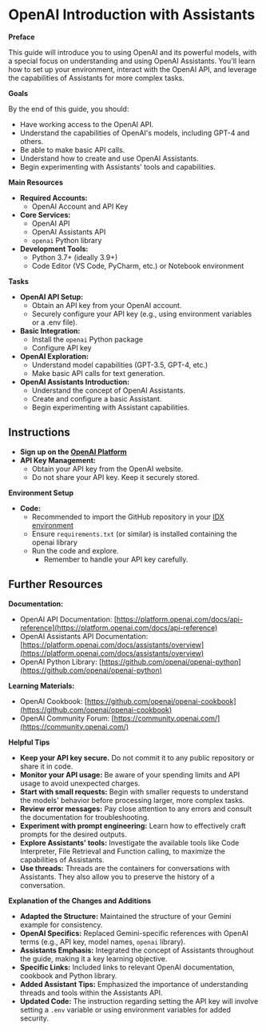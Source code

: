 # OpenAI Introduction with Assistants

**Preface**

This guide will introduce you to using OpenAI and its powerful models, with a special focus on understanding and using OpenAI Assistants. You'll learn how to set up your environment, interact with the OpenAI API, and leverage the capabilities of Assistants for more complex tasks.

**Goals**

By the end of this guide, you should:

- Have working access to the OpenAI API.
- Understand the capabilities of OpenAI's models, including GPT-4 and others.
- Be able to make basic API calls.
- Understand how to create and use OpenAI Assistants.
- Begin experimenting with Assistants' tools and capabilities.

**Main Resources**

- **Required Accounts:**
  - OpenAI Account and API Key
- **Core Services:**
  - OpenAI API
  - OpenAI Assistants API
  - `openai` Python library
- **Development Tools:**
  - Python 3.7+ (ideally 3.9+)
  - Code Editor (VS Code, PyCharm, etc.) or Notebook environment

**Tasks**

- **OpenAI API Setup:**
  - Obtain an API key from your OpenAI account.
  -  Securely configure your API key (e.g., using environment variables or a .env file).
- **Basic Integration:**
  - Install the `openai` Python package
  - Configure API key
- **OpenAI Exploration:**
  - Understand model capabilities (GPT-3.5, GPT-4, etc.)
  - Make basic API calls for text generation.
- **OpenAI Assistants Introduction:**
  - Understand the concept of OpenAI Assistants.
  - Create and configure a basic Assistant.
  - Begin experimenting with Assistant capabilities.

## Instructions

- **Sign up on the [OpenAI Platform](https://platform.openai.com/docs/overview)**
- **API Key Management:**
  - Obtain your API key from the OpenAI website.
  - Do not share your API key. Keep it securely stored.

**Environment Setup**

- **Code:**
  - Recommended to import the GitHub repository in your [IDX environment](https://idx.google.com/import?url=https://github.com/aicampg/aisg-7-day-aiimmersion)
  - Ensure `requirements.txt` (or similar) is installed containing the openai library
  - Run the code and explore.
    -  Remember to handle your API key carefully.

## Further Resources

**Documentation:**

- OpenAI API Documentation: [https://platform.openai.com/docs/api-reference](https://platform.openai.com/docs/api-reference)
- OpenAI Assistants API Documentation: [https://platform.openai.com/docs/assistants/overview](https://platform.openai.com/docs/assistants/overview)
- OpenAI Python Library: [https://github.com/openai/openai-python](https://github.com/openai/openai-python)

**Learning Materials:**

- OpenAI Cookbook: [https://github.com/openai/openai-cookbook](https://github.com/openai/openai-cookbook)
- OpenAI Community Forum: [https://community.openai.com/](https://community.openai.com/)

**Helpful Tips**

- **Keep your API key secure.** Do not commit it to any public repository or share it in code.
- **Monitor your API usage:**  Be aware of your spending limits and API usage to avoid unexpected charges.
- **Start with small requests:** Begin with smaller requests to understand the models' behavior before processing larger, more complex tasks.
- **Review error messages:** Pay close attention to any errors and consult the documentation for troubleshooting.
- **Experiment with prompt engineering:**  Learn how to effectively craft prompts for the desired outputs.
- **Explore Assistants' tools:**  Investigate the available tools like Code Interpreter, File Retrieval and Function calling, to maximize the capabilities of Assistants.
- **Use threads:** Threads are the containers for conversations with Assistants. They also allow you to preserve the history of a conversation.

**Explanation of the Changes and Additions**

*   **Adapted the Structure:** Maintained the structure of your Gemini example for consistency.
*   **OpenAI Specifics:**  Replaced Gemini-specific references with OpenAI terms (e.g., API key, model names, `openai` library).
*   **Assistants Emphasis:** Integrated the concept of Assistants throughout the guide, making it a key learning objective.
*   **Specific Links:** Included links to relevant OpenAI documentation, cookbook and Python library.
*   **Added Assistant Tips:** Emphasized the importance of understanding threads and tools within the Assistants API.
*   **Updated Code:** The instruction regarding setting the API key will involve setting a `.env` variable or using environment variables for added security.

